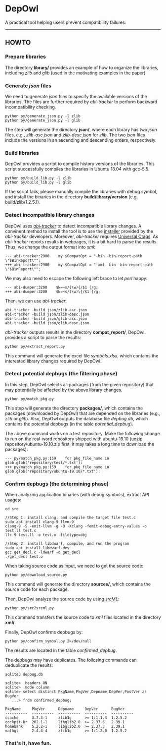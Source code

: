 # DepOwl

A practical tool helping users prevent compatibility failures.

---

## HOWTO

### Prepare libraries
The directory **library/** provides an example of how to organize the libraries, including *zlib* and *glib* (used in the motivating examples in the paper).

### Generate *json* files
We need to generate *json* files to specify the available versions of the libraries. 
The files are further required by *abi-tracker* to perform backward incompatibility checking.

```
python py/generate_json.py -l zlib
python py/generate_json.py -l glib
```

The step will generate the directory **json/**, where each library has two *json* files, e.g., *zlib-asc.json* and *zlib-desc.json* for *zlib*. The two *json* files include the versions in an ascending and descending orders, respectively.


### Build libraries
DepOwl provides a script to compile history versions of the libraries. 
This script successfully compiles the libraries in Ubuntu 18.04 with gcc-5.5.

```
python py/build_lib.py -l zlib
python py/build_lib.py -l glib
```
If the script fails, please manually  compile the libraries with debug symbol, and install the binaries in the directory **build/library/version** (e.g. build/zlib/1.2.5.1).

### Detect incompatible library changes
DepOwl uses [*abi-tracker*](https://github.com/lvc/abi-tracker)
to detect incompatible library changes. A convinent method to install the tool is to use the [installer](https://github.com/lvc/installer) provided by the 
*abi-tracker* developers.
Moreover, *abi-tracker* requires [Universal Ctags](https://github.com/universal-ctags/ctags).
As *abi-tracker* reports results in webpages, it is a bit hard to parse the results. Thus, we change the output format into *xml*:

```
--- abi-tracker:2900    my $CompatOpt = "-bin -bin-report-path \"$BinReport\"";
+++ abi-tracker:2900    my $CompatOpt = "-xml -bin -bin-report-path \"$BinReport\"";
``` 

We may also need to escape the following left brace to let *perl* happy:

```
--- abi-dumper:3200    $N=~s/(\w){/$1 {/g;
+++ abi-dumper:3200    $N=~s/(\w)\{/$1 {/g;

```
Then, we can use *abi-tracker*:

```
abi-tracker -build json/zlib-asc.json
abi-tracker -build json/zlib-desc.json
abi-tracker -build json/glib-asc.json
abi-tracker -build json/glib-desc.json
```

*abi-tracker* outputs results in the directory **compat_report/**, DepOwl provides a script to parse the results:

```
python py/extract_report.py
```

This command will generate the excel file *symbols.xlsx*, which contains the interested library changes required by DepOwl.

### Detect potential depbugs (the filtering phase)

In this step, DepOwl selects all packages (from the given repository) that may potentially be affected by the above library changes.

```
python py/match_pkg.py
```

This step will generate the directory **packages/**, which contains the packages (downloaded by DepOwl) that are depended on the libraries (e.g., *zlib* or *glib*).
Also, DepOwl outputs the database file *depbug.db*, which contains the potential depbugs (in the table *potential_depbug*). 

The above command works on a test repository. Make the following change to run on the real-word repository shipped with ubuntu-19.10 (unzip repository/ubuntu-19.10.zip first, it may takes a long time to download the packages):

```
--- py/match_pkg.py:159    for pkg_file_name in glob.glob('repository/test/*.txt'):
+++ py/match_pkg.py:159    for pkg_file_name in glob.glob('repository/ubuntu-19.10/*.txt'):
```

### Confirm depbugs (the determining phase)

When analyzing application binaries (with debug symbols), extract API usages:

```
cd src

//Step 1: install clang, and compile the target file test.c
sudo apt install clang-9 llvm-9
clang-9 -S -emit-llvm -g -O -Xclang -femit-debug-entry-values -o test.ll test.c
llc-9 test.ll -o test.o -filetype=obj

//Step 2: install libdwarf, compile, and run the program
sudo apt install libdwarf-dev
gcc get_decl.c -ldwarf -o get_decl
./get_decl test.o
```

When taking source code as input, we need to get the source code:

```
python py/download_source.py
```

This command will generate the directory **sources/**, which contains the source code for each package.

Then, DepOwl analyze the source code by using [*srcML*](https://www.srcml.org/):

```
python py/src2srcml.py
```

This command transfers the source code to *xml* files located in the directory **xml/**.

Finally, DepOwl confirms depbugs by:

```
python py/confirm_symbol.py 2>/dev/null
```

The results are located in the table *confirmed_depbug*.

The depbugs may have duplicates. The follosing commands can deduplicate the results:

```
sqlite3 depbug.db

sqlite> .headers ON
sqlite> .mode column
sqlite> select distinct PkgName,PkgVer,Depname,DepVer,PostVer as BugVer
   ...> from confirmed_depbug;

PkgName     PkgVer      Depname     DepVer      BugVer    
----------  ----------  ----------  ----------  ----------
ccache      3.7.3-1     zlib1g      >= 1:1.1.4  1.2.5.2   
cockpit-br  202.1-1     libglib2.0  >= 2.37.6   2.39.1    
homebank    5.2.2-1     libglib2.0  >= 2.37.3   2.39.1    
mathgl      2.4.4-4     zlib1g      >= 1:1.2.0  1.2.5.2   
```

### That's it, have fun.